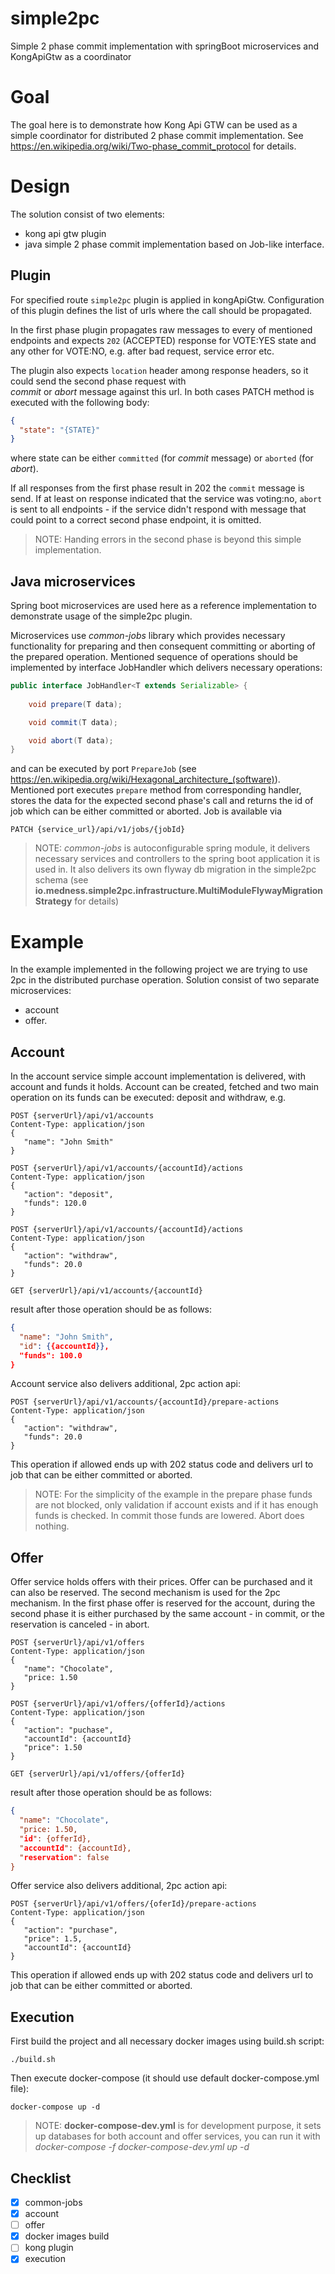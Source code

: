 # simple2pc
Simple 2 phase commit implementation with springBoot microservices and KongApiGtw as a coordinator

# Goal

The goal here is to demonstrate how Kong Api GTW can be used as a simple coordinator for distributed 2 phase commit 
implementation. See https://en.wikipedia.org/wiki/Two-phase_commit_protocol for details.

# Design

The solution consist of two elements:
* kong api gtw plugin
* java simple 2 phase commit implementation based on Job-like interface.

## Plugin

For specified route `simple2pc` plugin is applied in kongApiGtw. Configuration of this plugin defines the list of urls 
where the call should be propagated. 

In the first phase plugin propagates raw messages to every of mentioned endpoints and 
expects `202` (ACCEPTED) response for VOTE:YES state and any other for VOTE:NO, e.g. after bad request, service error 
etc.

The plugin also expects `location` header among response headers, so it could send the second phase request with  
*commit* or *abort* message against this url. In both cases PATCH method is executed with the following body:
```json
{
  "state": "{STATE}"
}
```
where state can be either `committed` (for *commit* message) or `aborted` (for *abort*).

If all responses from the first phase result in 202 the `commit` message is send. If at least on response indicated 
that the service was voting:no, `abort` is sent to all endpoints - if the service didn't respond with message that 
could point to a correct second phase endpoint, it is omitted. 

> NOTE: Handing errors in the second phase is beyond this simple implementation.

## Java microservices

Spring boot microservices are used here as a reference implementation to demonstrate usage of the simple2pc plugin.

Microservices use _common-jobs_ library which provides necessary functionality for preparing and then consequent 
committing or aborting of the prepared operation. Mentioned sequence of operations should be implemented by interface 
JobHandler which delivers necessary operations: 
```java
public interface JobHandler<T extends Serializable> {
    
    void prepare(T data);

    void commit(T data);

    void abort(T data);
}
```
and can be executed by port `PrepareJob` (see https://en.wikipedia.org/wiki/Hexagonal_architecture_(software)). 
Mentioned port executes `prepare` method from corresponding handler, stores the data for the expected second phase's 
call and returns the id of job which can be either committed or aborted. Job is available via 
```http request
PATCH {service_url}/api/v1/jobs/{jobId}
```
> NOTE: _common-jobs_ is autoconfigurable spring module, it delivers necessary services and controllers to the 
> spring boot application it is used in. It also delivers its own flyway db migration in the simple2pc schema (see 
> **io.medness.simple2pc.infrastructure.MultiModuleFlywayMigrationStrategy** for details)

# Example

In the example implemented in the following project we are trying to use 2pc in the distributed purchase operation.
Solution consist of two separate microservices:
* account
* offer.

## Account

In the account service simple account implementation is delivered, with account and funds it holds. Account can be 
created, fetched and two main operation on its funds can be executed: deposit and withdraw, e.g.
```http request
POST {serverUrl}/api/v1/accounts 
Content-Type: application/json
{
   "name": "John Smith"
}
```
```http request
POST {serverUrl}/api/v1/accounts/{accountId}/actions
Content-Type: application/json
{
   "action": "deposit",
   "funds": 120.0
}
```
```http request
POST {serverUrl}/api/v1/accounts/{accountId}/actions
Content-Type: application/json
{
   "action": "withdraw",
   "funds": 20.0
}
```
```http request
GET {serverUrl}/api/v1/accounts/{accountId}
```
result after those operation should be as follows:
```json
{
  "name": "John Smith",
  "id": {{accountId}},
  "funds": 100.0
}
```

Account service also delivers additional, 2pc action api:
```http request
POST {serverUrl}/api/v1/accounts/{accountId}/prepare-actions
Content-Type: application/json
{
   "action": "withdraw",
   "funds": 20.0
}
```
This operation if allowed ends up with 202 status code and delivers url to job that can be either committed or aborted.
> NOTE: For the simplicity of the example in the prepare phase funds are not blocked, only validation if account 
> exists and if it has enough funds is checked. In commit those funds are lowered. Abort does nothing.

## Offer

Offer service holds offers with their prices. Offer can be purchased and it can also be reserved. The second 
mechanism is used for the 2pc mechanism. In the first phase offer is reserved for the account, during the second 
phase it is either purchased by the same account - in commit, or the reservation is canceled - in abort. 
```http request
POST {serverUrl}/api/v1/offers 
Content-Type: application/json
{
   "name": "Chocolate",
   "price: 1.50
}
```
```http request
POST {serverUrl}/api/v1/offers/{offerId}/actions
Content-Type: application/json
{
   "action": "puchase",
   "accountId": {accountId}
   "price": 1.50
}
```
```http request
GET {serverUrl}/api/v1/offers/{offerId}
```
result after those operation should be as follows:
```json
{
  "name": "Chocolate",
  "price: 1.50,
  "id": {offerId},
  "accountId": {accountId},
  "reservation": false
}
```

Offer service also delivers additional, 2pc action api:
```http request
POST {serverUrl}/api/v1/offers/{oferId}/prepare-actions
Content-Type: application/json
{
   "action": "purchase",
   "price": 1.5,
   "accountId": {accountId}
}
```
This operation if allowed ends up with 202 status code and delivers url to job that can be either committed or aborted.


## Execution
First build the project and all necessary docker images using build.sh script:
```shell
./build.sh
```

Then execute docker-compose (it should use default docker-compose.yml file):
```shell
docker-compose up -d
```

> NOTE: **docker-compose-dev.yml** is for development purpose, it sets up databases for both account and offer 
> services, you can run it with _docker-compose -f docker-compose-dev.yml up -d_ 

## Checklist
- [x] common-jobs
- [x] account
- [ ] offer
- [X] docker images build
- [ ] kong plugin
- [X] execution